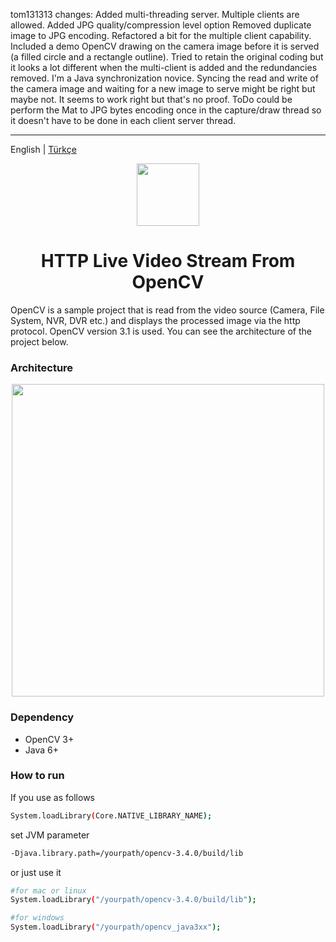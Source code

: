 tom131313 changes:
Added multi-threading server.  Multiple clients are allowed.
Added JPG quality/compression level option
Removed duplicate image to JPG encoding.
Refactored a bit for the multiple client capability.
Included a demo OpenCV drawing on the camera image before it is served (a filled circle and a rectangle outline).
Tried to retain the original coding but it looks a lot different when the multi-client is added and the redundancies removed.
I'm a Java synchronization novice.  Syncing the read and write of the camera image and waiting for a new image to serve might be right but maybe not.
It seems to work right but that's no proof.
ToDo could be perform the Mat to JPG bytes encoding once in the capture/draw thread so it doesn't have to be done in each client server thread.
_______________________________________
English | [Türkçe](./README.tr-TR.md)

<div align="center">

<img width="100" src="./static/logo.png"/>

<h1 align="center">HTTP Live Video Stream From OpenCV</h1>

</div>


OpenCV is a sample project that is read from the video source (Camera, File System, NVR, DVR etc.) and displays the processed image via the http protocol. OpenCV version 3.1 is used. You can see the architecture of the project below.


### Architecture

<div align="center">
<img width="500" src="./static/mimari.png"/>
</div>


### Dependency

 - OpenCV 3+
 - Java 6+


### How to run

If you use as follows
```sh
System.loadLibrary(Core.NATIVE_LIBRARY_NAME);
```
set JVM parameter
```sh
-Djava.library.path=/yourpath/opencv-3.4.0/build/lib
```
or just use it
```sh
#for mac or linux
System.loadLibrary("/yourpath/opencv-3.4.0/build/lib");

#for windows
System.loadLibrary("/yourpath/opencv_java3xx");
```

